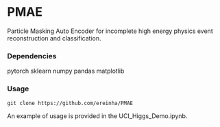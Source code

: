 # PMAE
Particle Masking Auto Encoder for incomplete high energy physics event reconstruction and classification.

### Dependencies
pytorch
sklearn
numpy
pandas
matplotlib

### Usage

```
git clone https://github.com/ereinha/PMAE
```

An example of usage is provided in the UCI_Higgs_Demo.ipynb.
